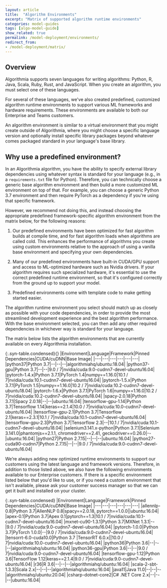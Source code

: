 ```yaml
---
layout: article
title:  "Algorithm Environments"
excerpt: "Matrix of supported algorithm runtime environments"
categories: model-guides
tags: [algo-model-guide]
show_related: true
permalink: /model-deployment/environments/
redirect_from:
- /model-deployment/matrix/
---
```


## Overview
Algorithmia supports seven languages for writing algorithms: Python, R, Java, Scala, Ruby, Rust, and JavaScript. When you create an algorithm, you must select one of these languages.

For several of these languages, we've also created predefined, customized algorithm runtime environments to support various ML frameworks and hardware requirements. These environments are available to both our Enterprise and Teams customers.

An algorithm environment is similar to a virtual environment that you might create outside of Algorithmia, where you might choose a specific language version and optionally install specific library packages beyond whatever comes packaged standard in your language's base library.

## Why use a predefined environment?

In an Algorithmia algorithm, you have the ability to specify external library dependencies using whatever syntax is standard for your language (e.g., in a `requirements.txt` file for Python). Therefore, you can technically choose a generic base algorithm environment and then build a more customized ML environment on top of that. For example, you can choose a generic Python 3.7 environment and then require PyTorch as a dependency if you're using that specific framework.

However, we recommend not doing this, and instead choosing the appropriate predefined framework-specific algorithm environment from the matrix below, for the following reasons:

1. Our predefined environments have been optimized for fast algorithm builds at compile time, and for fast algorithm loads when algorithms are called cold. This enhances the performance of algorithms you create using custom environments relative to the approach of using a vanilla base environment and specifying your own dependencies.

2. Many of our predefined environments have built-in CUDA/GPU support and access to ML-optimized hardware such as Nvidia drivers. If your algorithm requires such specialized hardware, it's essential to use the correct predefined runtime environment, so that it's configured correctly from the ground up to support your model.

3. Predefined environments come with template code to make getting started easier.

The algorithm runtime environment you select should match up as closely as possible with your code dependencies, in order to provide the most streamlined development experience and the best algorithm performance. With the base environment selected, you can then add any other required dependencies in whichever way is standard for your language.

The matrix below lists the algorithm environments that are currently available on every Algorithmia installation.

<div class="syn-styles-supported">
  <div class="syn-table-container scrollable-x" markdown="1">

{:.syn-table.condensed}{}
|Environment|Language|Framework|Pinned Dependencies|CUDA/cuDNN|Base Image|
|---|---|---|---|---|---|
|python37|Python 3.7|--|--|--|algorithmiahq/ubuntu:18.04|
|python37-gpu|Python 3.7|--|--|9.0 / 7|nvidia/cuda:9.0-cudnn7-devel-ubuntu16.04|
|pytorch-1.4.x|Python 3.7.1|PyTorch 1.4|numpy==1.16.0|10.1 / 7|nvidia/cuda:10.1-cudnn7-devel-ubuntu16.04|
|pytorch-1.5.x|Python 3.7.1|PyTorch 1.5|numpy==1.16.0|10.2 / 7|nvidia/cuda:10.2-cudnn7-devel-ubuntu18.04|
|pytorch-1.6.x|Python 3.7.1|PyTorch 1.6|numpy==1.16.0|10.2 / 7|nvidia/cuda:10.2-cudnn7-devel-ubuntu18.04|
|spacy-2.0.18|Python 3.7.1|Spacy 2.0.18|--|--|ubuntu:16.04|
|tensorflow-gpu-1.14|Python 3.7|Tensorflow 1.14|keras==2.1.4|10.0 / 7|nvidia/cuda:10.0-cudnn7-devel-ubuntu16.04|
|tensorflow-gpu-2.1|Python 3.7|Tensorflow 2.1|keras==2.3.1|10.1 / 7|nvidia/cuda:10.1-cudnn7-devel-ubuntu16.04|
|tensorflow-gpu-2.3|Python 3.7|Tensorflow 2.3|--|10.1 / 7|nvidia/cuda:10.1-cudnn7-devel-ubuntu18.04|
|selenium3.141.x-python|Python 3.7.1|Selenium 3.141.0|phantomjs==2.1.1, chromedriver==2.41, geckodriver==0.26.0|--|ubuntu:16.04|
|python27|Python 2.7.15|--|--|--|ubuntu:16.04|
|python27-cuda90-cudnn7|Python 2.7.15|--|--|9.0 / 7|nvidia/cuda:9.0-cudnn7-devel-ubuntu16.04|

  </div>
</div>


We’re always adding new optimized runtime environments to support our customers using the latest language and framework versions. Therefore, in addition to those listed above, we also have the following environments available to our Enterprise customers. If there is a specific environment listed below that you'd like to use, or if you need a custom environment that isn't available, please ask your customer success manager so that we can get it built and installed on your cluster.

<div class="syn-styles-supported">
  <div class="syn-table-container scrollable-x" markdown="1">

{:.syn-table.condensed}
|Environment|Language|Framework|Pinned Dependencies|CUDA/cuDNN|Base Image|
|---|---|---|---|---|---|
|allennlp-0.8|Python 3.7|AllenNLP 0.8|spacy==2.0.18, pytorch==1.0.0||ubuntu:16.04|
|apex-0.1|Python 3.7|Apex 0.1|pytorch==1.3|10.1 / 7|nvidia/cuda:10.1-cudnn7-devel-ubuntu16.04|
|mxnet-cu90-1.3.1|Python 3.7|MXNet 1.3.1|--|9.0 / 7|nvidia/cuda:9.0-cudnn7-devel-ubuntu16.04|
|pytorch-1.0.0|Python 3.7|PyTorch 1.0.0|--|9.0 / 7|nvidia/cuda:9.0-cudnn7-devel-ubuntu16.04|
|tensorrt-6.0-cuda10.0|Python 3.7 |TensorRT 6.0.x||10.0 / 7|nvidia/cuda:10.0-cudnn7-devel-ubuntu16.04|
|python36|Python 3.6|--|--|--|algorithmiahq/ubuntu:16.04|
|python36-gpu|Python 3.6|--|--|9.0 / 7|nvidia/cuda:9.0-cudnn7-devel-ubuntu16.04|
|tensorflow-gpu-1.12|Python 3.6|TensorFlow 1.12|keras==2.1.4|9.0 / 7|nvidia/cuda:9.0-cudnn7-devel-ubuntu16.04|
|r36|R 3.6|--|--|--|algorithmiahq/ubuntu:16.04|
|scala-2-sbt-1.3.3|Scala 2.x|--|--|--|algorithmiahq/ubuntu:16.04|
|java11|Java 11.0|--|--|--|algorithmiahq/ubuntu:20.04|
|csharp-dotnet-core2|C# .NET Core 2.x|--|--|--|ubuntu:16.04|

  </div>
</div>
